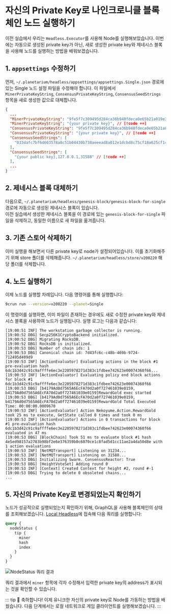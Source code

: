 # 자신의 Private Key로 나인크로니클 블록체인 노드 실행하기

이전 실습에서 우리는 `Headless.Executor`를 사용해 Node를 실행해보았습니다. 이번에는 자동으로 생성된 private key가 아닌, 새로 생성한 private key와 제네시스 블록을 사용해 노드를 실행하는 방법을 배워보겠습니다.

## 1. `appsettings` 수정하기

먼저, `~/.planetarium/headless/appsettings/appsettings.Single.json` 경로에 있는 Single 노드 설정 파일을 수정해야 합니다. 이 파일에서 `MinerPrivateKeyString`, `ConsensusPrivateKeyString`, `ConsensusSeedStrings` 항목을 새로 생성한 값으로 대체합니다.

```json
{
  ...
  "MinerPrivateKeyString": "9fe5f7c309495d284ca36b948fdeca0e65b21a019e2f8a03efd849df88fab102", // [!code --]
  "MinerPrivateKeyString": "{your private key}", // [!code ++]
  "ConsensusPrivateKeyString": "9fe5f7c309495d284ca36b948fdeca0e65b21a019e2f8a03efd849df88fab102", // [!code --]
  "ConsensusPrivateKeyString": "{your private key}", // [!code ++]
  "ConsensusSeedStrings": [
    "033dafc7bf6d603578a8c51b04430b738aeeead8a012e1dcbd8c75cf18a625cf14,127.0.0.1,31588" // [!code --]
  ],
  "ConsensusSeedStrings": [
    "{your public key},127.0.0.1,31588" // [!code ++]
  ],
  ...
}
```

## 2. 제네시스 블록 대체하기

다음으로, `~/.planetarium/headless/genesis-block/genesis-block-for-single` 경로에 자동으로 생성된 제네시스 블록이 있습니다.  
이전 실습에서 생성한 제네시스 블록을 이 경로에 있는 `genesis-block-for-single` 파일을 삭제하고, 동일한 이름으로 새 파일을 옮겨줍니다.

## 3. 기존 스토어 삭제하기

이미 실행을 해보면서 다른 private key로 node가 설정되어있습니다. 이를 초기화해주기 위해 store 폴더를 삭제해줍니다. 
`~/.planetarium/headless/store/v200220` 해당 폴더를 삭제합니다.

## 4. 노드 실행하기

이제 노드를 실행할 차례입니다. 다음 명령어를 통해 실행합니다:

```sh
9crun run --version=v200220 --planet=Single
```

이 명령어를 실행하면, 이미 파일이 존재하는 경우에도 새로 수정한 private key와 제네시스 블록을 사용하여 노드가 실행됩니다. 실행 로그는 다음과 같습니다:

```
[19:00:51 INF] The workstation garbage collector is running.
[19:00:52 DBG] Secp256K1CryptoBackend initialized.
[19:00:52 DBG] Migrating RocksDB.
[19:00:52 DBG] RocksDB is initialized.
[19:00:53 DBG] Number of chain ids: 1
[19:00:53 DBG] Canonical chain id: 7d43fc6c-c48b-469b-9724-712495d409d9
[19:00:53 INF] [ActionEvaluator] Evaluating actions in the block #1 pre-evaluation hash 6dc1b3d42c91c9affffe6ec3e2205978271d383c1fdbee742623e00074360f66...
[19:00:53 INF] [ActionEvaluator] Evaluating policy end block actions for block #1 6dc1b3d42c91c9affffe6ec3e2205978271d383c1fdbee742623e00074360f66
[19:00:53 DBG] [b4179Ad0d7565A6EcFA70d2a0f727461039e0159, b4179Ad0d7565A6EcFA70d2a0f727461039e0159]RewardGold exec started
[19:00:53 DBG] [b4179Ad0d7565A6EcFA70d2a0f727461039e0159, b4179Ad0d7565A6EcFA70d2a0f727461039e0159]RewardGold Total Executed Time: 00:00:00.0009670
[19:00:53 INF] [ActionEvaluator] Action Nekoyume.Action.RewardGold took 25 ms to execute, GetState called 0 times and took 0 ms
[19:00:53 INF] [ActionEvaluator] Actions in 0 transactions for block #1 pre-evaluation hash 6dc1b3d42c91c9affffe6ec3e2205978271d383c1fdbee742623e00074360f66 evaluated in 47 ms
[19:00:53 DBG] [BlockChain] Took 51 ms to evaluate block #1 hash 4e5ed98157a2783b98bf2e6e376359b0c6070ce1c8fad5d1cc11ae2a4da50d8e with 1 action evaluations
[19:00:53 INF] [NetMQTransport] Listening on 31234...
[19:00:53 INF] [NetMQTransport] Listening on 31588...
[19:00:53 DBG] Initializing Swarm. ConsensusReactor: True
[19:00:53 DBG] [HeightVoteSet] Adding round 0
[19:00:53 INF] [Context] Created Context for height #2, round #-1
[19:00:53 DBG] Trying to delete 0 obsoleted chains...
...
```

## 5. 자신의 Private Key로 변경되었는지 확인하기

노드가 성공적으로 실행되었는지 확인하기 위해, GraphQL을 사용해 블록체인의 상태를 조회해보겠습니다. [Local Headless](http://127.0.0.1:31280/ui/playground)에 접속해 다음 쿼리를 실행합니다:

```graphql
query {
  nodeStatus {
    tip {
      miner
      hash
      index
    }
  }
}
```

![NodeStatus 쿼리 결과](/images/network/nodestatus-query.png)

쿼리 결과에서 `miner` 항목에 각자 수정해서 입력한 private key의 address가 표시되는 것을 확인할 수 있습니다.

::: tip :tada:
축하합니다! 이제 유니크한 자신의 private key로 Node를 가동하는 방법을 배웠습니다. 다음 단계에서는 로컬 네트워크로 게임 클라이언트를 실행해보겠습니다.
:::
